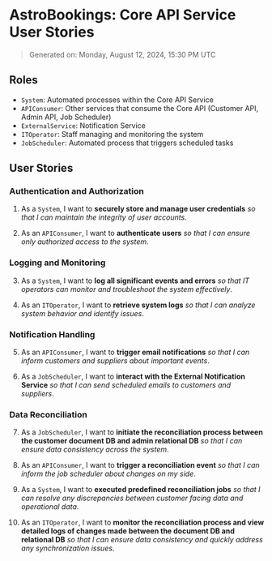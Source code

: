 # AstroBookings: Core API Service User Stories

> Generated on: Monday, August 12, 2024, 15:30 PM UTC

## Roles

- `System`: Automated processes within the Core API Service
- `APIConsumer`: Other services that consume the Core API (Customer API, Admin API, Job Scheduler)
- `ExternalService`: Notification Service
- `ITOperator`: Staff managing and monitoring the system
- `JobScheduler`: Automated process that triggers scheduled tasks

## User Stories

### Authentication and Authorization

1. As a `System`, I want to **securely store and manage user credentials** _so that I can maintain the integrity of user accounts_.

2. As an `APIConsumer`, I want to **authenticate users** _so that I can ensure only authorized access to the system_.

### Logging and Monitoring

3. As a `System`, I want to **log all significant events and errors** _so that IT operators can monitor and troubleshoot the system effectively_.

4. As an `ITOperator`, I want to **retrieve system logs** _so that I can analyze system behavior and identify issues_.

### Notification Handling

5. As an `APIConsumer`, I want to **trigger email notifications** _so that I can inform customers and suppliers about important events_.

6. As a `JobScheduler`, I want to **interact with the External Notification Service** _so that I can send scheduled emails to customers and suppliers_.

### Data Reconciliation

7. As a `JobScheduler`, I want to **initiate the reconciliation process between the customer document DB and admin relational DB** _so that I can ensure data consistency across the system_.

8. As an `APIConsumer`, I want to **trigger a reconciliation event** _so that I can inform the job scheduler about changes on my side_.

9. As a `System`, I want to **executed predefined reconciliation jobs** _so that I can resolve any discrepancies between customer facing data and operational data_.

10. As an `ITOperator`, I want to **monitor the reconciliation process and view detailed logs of changes made between the document DB and relational DB** _so that I can ensure data consistency and quickly address any synchronization issues_.
